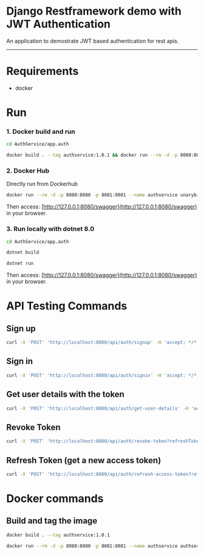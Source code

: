 # Django Restframework demo with JWT Authentication
An application to demostrate JWT based authentication for rest apis.

---

# Requirements
- docker

# Run

### 1. Docker build and run
```sh
cd AuthService/app.auth

docker build . --tag authservice:1.0.1 && docker run --rm -d -p 8080:8080 -p 8081:8081 --name authservice authservice:1.0.1
```

### 2. Docker Hub
Directly run from Dockerhub
```sh
docker run --rm -d -p 8080:8080 -p 8081:8081 --name authservice unarybinaryternary/authservice:1.0.1
```
Then access: [http://127.0.0.1:8080/swagger](http://127.0.0.1:8080/swagger) in your browser.

### 3. Run locally with dotnet 8.0
```sh
cd AuthService/app.auth

dotnet build

dotnet run
```

Then access: [http://127.0.0.1:8080/swagger](http://127.0.0.1:8080/swagger) in your browser.

# API Testing Commands

## Sign up
```sh
curl -X 'POST' 'http://localhost:8080/api/auth/signup' -H 'accept: */*' -H 'Content-Type: application/json' -d '{"email": "user@example.com", "password": "Strong@123"}'

```

## Sign in
```sh
curl -X 'POST' 'http://localhost:8080/api/auth/signin' -H 'accept: */*' -H 'Content-Type: application/json' -d '{"email": "user@example.com", "password": "Strong@123"}'
```

## Get user details with the token
```sh
curl -X 'POST' 'http://localhost:8080/api/auth/get-user-details' -H 'accept: */*' -H 'Content-Type: application/json' -d '{"email": "user@example.com", "accessToken":"<access_token>"}'
```

## Revoke Token
```sh
curl -X 'POST' 'http://localhost:8080/api/auth/revoke-token?refreshToken=<refresh_token>' -H 'accept: */*'
```

## Refresh Token (get a new access token)
```sh
curl -X 'POST' 'http://localhost:8080/api/auth/refresh-access-token?refreshToken=<refresh_token>' -H 'accept: */*'
```


# Docker commands

## Build and tag the image
```sh
docker build . --tag authservice:1.0.1
```

```sh
docker run --rm -d -p 8080:8080 -p 8081:8081 --name authservice authservice:1.0.1
```